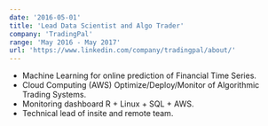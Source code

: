 ```yaml
---
date: '2016-05-01'
title: 'Lead Data Scientist and Algo Trader'
company: 'TradingPal'
range: 'May 2016 - May 2017'
url: 'https://www.linkedin.com/company/tradingpal/about/'
---
```


- Machine Learning for online prediction of Financial Time Series.
- Cloud Computing (AWS) Optimize/Deploy/Monitor of Algorithmic Trading Systems.
- Monitoring dashboard R + Linux + SQL + AWS.
- Technical lead of insite and remote team.
